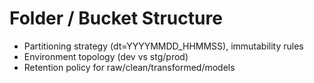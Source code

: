 # Folder / Bucket Structure

* Partitioning strategy (dt=YYYYMMDD_HHMMSS), immutability rules
* Environment topology (dev vs stg/prod)
* Retention policy for raw/clean/transformed/models

